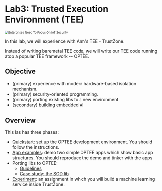 # Lab3: Trusted Execution Environment (TEE)

<img src="https://www.thefastmode.com/media/k2/items/src/7df193d5a2be86814850ef16aacb19d6.jpg?t=20200606_093102?date=13042020" alt="Enterprises Need To Focus On IoT Security" style="zoom: 67%;" />

In this lab, we will experience with Arm's TEE - TrustZone. 

Instead of writing baremetal TEE code, we will write our TEE code running atop a popular TEE framework -- OPTEE. 

## Objective

* (primary) experience with modern hardware-based isolation mechanism.
* (primary) security-oriented programming. 
* (primary) porting existing libs to a new environment 
* (secondary) building embedded AI

## Overview

This las has three phases: 

* [Quickstart](quickstart.md): set up the OPTEE development environment. You should follow the instructions. 
* [App examples](helloworld.md): demo two simple OPTEE apps which show basic app structures. You should reproduce the demo and tinker with the apps
* Porting libs to OPTEE: 
  * [Guidelines](porting.md)
  * [Case study: the SOD lib](sod.md)
* [Experiment](exp.md): an assignment in which you will build a machine learning service inside TrustZone. 
